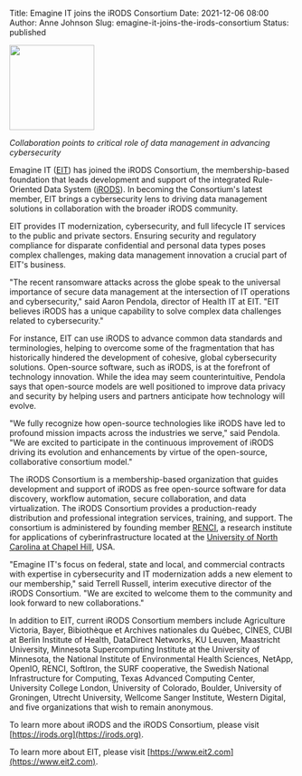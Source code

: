 Title: Emagine IT joins the iRODS Consortium
Date: 2021-12-06 08:00
Author: Anne Johnson
Slug: emagine-it-joins-the-irods-consortium
Status: published

<img src="{filename}/images/emagine_logo.png" width="150px" />

<br />

<i>Collaboration points to critical role of data management in advancing cybersecurity</i>

Emagine IT ([EIT](https://www.eit2.com)) has joined the iRODS Consortium, the membership-based foundation that leads development and support of the integrated Rule-Oriented Data System ([iRODS](https://irods.org)). In becoming the Consortium's latest member, EIT brings a cybersecurity lens to driving data management solutions in collaboration with the broader iRODS community. 

EIT provides IT modernization, cybersecurity, and full lifecycle IT services to the public and private sectors. Ensuring security and regulatory compliance for disparate confidential and personal data types poses complex challenges, making data management innovation a crucial part of EIT's business. 

"The recent ransomware attacks across the globe speak to the universal importance of secure data management at the intersection of IT operations and cybersecurity," said Aaron Pendola, director of Health IT at EIT. "EIT believes iRODS has a unique capability to solve complex data challenges related to cybersecurity." 

For instance, EIT can use iRODS to advance common data standards and terminologies, helping to overcome some of the fragmentation that has historically hindered the development of cohesive, global cybersecurity solutions. Open-source software, such as iRODS, is at the forefront of technology innovation. While the idea may seem counterintuitive, Pendola says that open-source models are well positioned to improve data privacy and security by helping users and partners anticipate how technology will evolve. 

"We fully recognize how open-source technologies like iRODS have led to profound mission impacts across the industries we serve," said Pendola. "We are excited to participate in the continuous improvement of iRODS driving its evolution and enhancements by virtue of the open-source, collaborative consortium model." 

The iRODS Consortium is a membership-based organization that guides development and support of iRODS as free open-source software for data discovery, workflow automation, secure collaboration, and data virtualization. The iRODS Consortium provides a production-ready distribution and professional integration services, training, and support. The consortium is administered by founding member [RENCI](https://renci.org), a research institute for applications of cyberinfrastructure located at the [University of North Carolina at Chapel Hill](https://www.unc.edu), USA.

"Emagine IT's focus on federal, state and local, and commercial contracts with expertise in  cybersecurity and IT modernization adds a new element to our membership," said Terrell Russell, interim executive director of the iRODS Consortium. "We are excited to welcome them to the community and look forward to new collaborations."

In addition to EIT, current iRODS Consortium members include Agriculture Victoria, Bayer, Bibiothèque et Archives nationales du Québec, CINES, CUBI at Berlin Institute of Health, DataDirect Networks, KU Leuven, Maastricht University, Minnesota Supercomputing Institute at the University of Minnesota, the National Institute of Environmental Health Sciences, NetApp, OpenIO, RENCI, SoftIron, the SURF cooperative, the Swedish National Infrastructure for Computing, Texas Advanced Computing Center, University College London, University of Colorado, Boulder, University of Groningen, Utrecht University, Wellcome Sanger Institute, Western Digital, and five organizations that wish to remain anonymous.

To learn more about iRODS and the iRODS Consortium, please visit [https://irods.org](https://irods.org).

To learn more about EIT, please visit [https://www.eit2.com](https://www.eit2.com).
